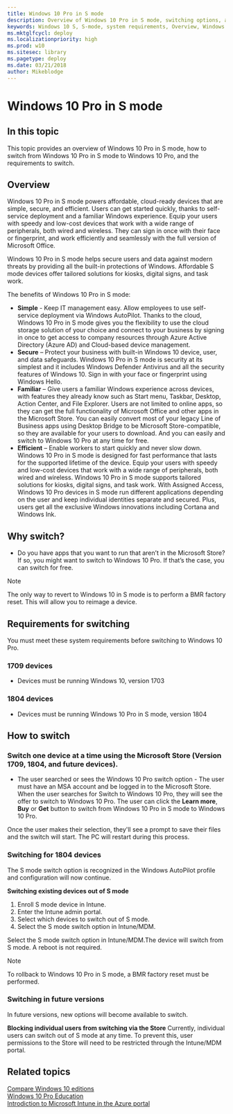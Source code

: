```yaml
---
title: Windows 10 Pro in S mode
description: Overview of Windows 10 Pro in S mode, switching options, and system requirements
keywords: Windows 10 S, S-mode, system requirements, Overview, Windows 10 Pro in S mode
ms.mktglfcycl: deploy
ms.localizationpriority: high
ms.prod: w10
ms.sitesec: library
ms.pagetype: deploy
ms.date: 03/21/2018
author: Mikeblodge
---
```


# Windows 10 Pro in S mode

## In this topic

This topic provides an overview of Windows 10 Pro in S mode, how to switch from Windows 10 Pro in S mode to Windows 10 Pro, and the requirements to switch.

## Overview

Windows 10 Pro in S mode powers affordable, cloud-ready devices that are simple, secure, and efficient. Users can get started quickly, thanks to self-service deployment and a familiar Windows experience. Equip your users with speedy and low-cost devices that work with a wide range of peripherals, both wired and wireless. They can sign in once with their face or fingerprint, and work efficiently and seamlessly with the full version of Microsoft Office.

Windows 10 Pro in S mode helps secure users and data against modern threats by providing all the built-in protections of Windows. Affordable S mode devices offer tailored solutions for kiosks, digital signs, and task work.

The benefits of Windows 10 Pro in S mode:

- **Simple** - Keep IT management easy. Allow employees to use self-service deployment via Windows AutoPilot. Thanks to the cloud, Windows 10 Pro in S mode gives you the flexibility to use the cloud storage solution of your choice and connect to your business by signing in once to get access to company resources through Azure Active Directory (Azure AD) and Cloud-based device management. 
- **Secure** – Protect your business with built-in Windows 10 device, user, and data safeguards. Windows 10 Pro in S mode is security at its simplest and it includes Windows Defender Antivirus and all the security features of Windows 10. Sign in with your face or fingerprint using Windows Hello. 
- **Familiar** – Give users a familiar Windows experience across devices, with features they already know such as Start menu, Taskbar, Desktop, Action Center, and File Explorer. Users are not limited to online apps, so they can get the full functionality of Microsoft Office and other apps in the Microsoft Store. You can easily convert most of your legacy Line of Business apps using Desktop Bridge to be Microsoft Store-compatible, so they are available for your users to download. And you can easily and switch to Windows 10 Pro at any time for free.  
- **Efficient** – Enable workers to start quickly and never slow down. Windows 10 Pro in S mode is designed for fast performance that lasts for the supported lifetime of the device. Equip your users with speedy and low-cost devices that work with a wide range of peripherals, both wired and wireless. Windows 10 Pro in S mode supports tailored solutions for kiosks, digital signs, and task work. With Assigned Access, Windows 10 Pro devices in S mode run different applications depending on the user and keep individual identities separate and secured. Plus, users get all the exclusive Windows innovations including Cortana and Windows Ink.

## Why switch?

- Do you have apps that you want to run that aren’t in the Microsoft Store? If so, you might want to switch to Windows 10 Pro. If that’s the case, you can switch for free.

>[!NOTE] 
>The only way to revert to Windows 10 in S mode is to perform a BMR factory reset. This will allow you to reimage a device.

## Requirements for switching

You must meet these system requirements before switching to Windows 10 Pro.

### 1709 devices
- Devices must be running Windows 10, version 1703

### 1804 devices
- Devices must be running Windows 10 Pro in S mode, version 1804

## How to switch

### Switch one device at a time using the Microsoft Store (Version 1709, 1804, and future devices).
- The user searched or sees the Windows 10 Pro switch option - The user must have an MSA account and be logged in to the Microsoft Store. When the user searches for Switch to Windows 10 Pro, they will see the offer to switch to Windows 10 Pro. The user can click the **Learn more**, **Buy** or **Get** button to switch from Windows 10 Pro in S mode to Windows 10 Pro.

Once the user makes their selection, they'll see a prompt to save their files and the switch will start. The PC will restart during this process.

### Switching for 1804 devices
The S mode switch option is recognized in the Windows AutoPilot profile and configuration will now continue.

**Switching existing devices out of S mode**
1.	Enroll S mode device in Intune.
2.	Enter the Intune admin portal.
3.	Select which devices to switch out of S mode.
4.	Select the S mode switch option in Intune/MDM.

Select the S mode switch option in Intune/MDM.The device will switch from S mode. A reboot is not required.

>[!NOTE] 
>To rollback to Windows 10 Pro in S mode, a BMR factory reset must be performed.

### Switching in future versions

In future versions, new options will become available to switch.

**Blocking individual users from switching via the Store**
Currently, individual users can switch out of S mode at any time. To prevent this, user permissions to the Store will need to be restricted through the Intune/MDM portal.

## Related topics

[Compare Windows 10 editions](https://www.microsoft.com/WindowsForBusiness/Compare)<BR>
[Windows 10 Pro Education](https://docs.microsoft.com/education/windows/test-windows10s-for-edu)<BR>
[Introdiction to Microsoft Intune in the Azure portal](https://docs.microsoft.com/en-us/intune/what-is-intune)
